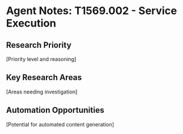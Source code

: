 # Agent Notes: T1569.002 - Service Execution

## Research Priority
[Priority level and reasoning]

## Key Research Areas
[Areas needing investigation]

## Automation Opportunities
[Potential for automated content generation]
